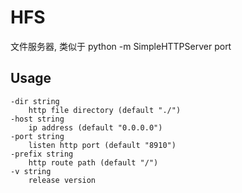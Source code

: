 # HFS
文件服务器, 类似于 python -m SimpleHTTPServer port

## Usage
```
-dir string
    http file directory (default "./")
-host string
    ip address (default "0.0.0.0")
-port string
    listen http port (default "8910")
-prefix string
    http route path (default "/")
-v string
    release version
```
